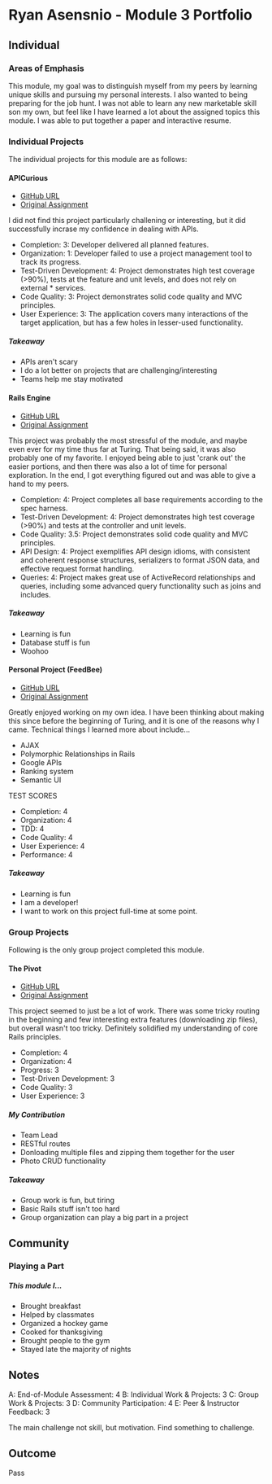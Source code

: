 # Ryan Asensnio - Module 3 Portfolio

## Individual

### Areas of Emphasis

This module, my goal was to distinguish myself from my peers by learning unique skills and pursuing my personal interests. I also wanted to being preparing for the job hunt. I was not able to learn any new marketable skill son my own, but feel like I have learned a lot about the assigned topics this module. I was able to put together a paper and interactive resume.

### Individual Projects

The individual projects for this module are as follows:

#### APICurious 

* [GitHub URL](https://github.com/rasensio1/github-mock)
* [Original Assignment](https://github.com/turingschool/lesson_plans/blob/master/ruby_03-professional_rails_applications/apicurious.md)

I did not find this project particularly challening or interesting, but it did successfully incrase my confidence in dealing with APIs.


 * Completion: 3: Developer delivered all planned features.
 * Organization: 1: Developer failed to use a project management tool to track its progress.
 * Test-Driven Development: 4: Project demonstrates high test coverage (>90%), tests at the feature and unit levels, and does not rely on external * services.
 * Code Quality: 3: Project demonstrates solid code quality and MVC principles.
 * User Experience: 3: The application covers many interactions of the target application, but has a few holes in lesser-used functionality.

##### Takeaway

  * APIs aren't scary
  * I do a lot better on projects that are challenging/interesting
  * Teams help me stay motivated

#### Rails Engine

  * [GitHub URL](https://github.com/rasensio1/rails_engine)
  * [Original Assignment](https://github.com/turingschool/lesson_plans/blob/master/ruby_03-professional_rails_applications/rails_engine.md)

  This project was probably the most stressful of the module, and maybe even ever for my time thus far at Turing. That being said, it was also probably one of my favorite. I enjoyed being able to just 'crank out' the easier portions, and then there was also a lot of time for personal exploration. In the end, I got everything figured out and was able to give a hand to my peers.


 * Completion: 4: Project completes all base requirements according to the spec harness.
 * Test-Driven Development: 4: Project demonstrates high test coverage (>90%) and tests at the controller and unit levels.
 * Code Quality: 3.5: Project demonstrates solid code quality and MVC principles.
 * API Design: 4: Project exemplifies API design idioms, with consistent and coherent response structures, serializers to format JSON data, and effective request format handling.
 * Queries: 4: Project makes great use of ActiveRecord relationships and queries, including some advanced query functionality such as joins and includes.

##### Takeaway

  * Learning is fun
  * Database stuff is fun
  * Woohoo

#### Personal Project (FeedBee)

  * [GitHub URL](https://github.com/rasensio1/feedbee)
  * [Original Assignment](https://github.com/turingschool/lesson_plans/blob/master/ruby_03-professional_rails_applications/self_directed_project.md)

  Greatly enjoyed working on my own idea. I have been thinking about making this since before the beginning of Turing, and it is one of the reasons why I came. Technical things I learned more about include...

  * AJAX
  * Polymorphic Relationships in Rails
  * Google APIs
  * Ranking system
  * Semantic UI

  TEST SCORES

  * Completion: 4
  * Organization: 4 
  * TDD: 4
  * Code Quality: 4
  * User Experience: 4
  * Performance: 4

##### Takeaway

  * Learning is fun
  * I am a developer!
  * I want to work on this project full-time at some point.

### Group Projects

Following is the only group project completed this module.

#### The Pivot

  * [GitHub URL](https://github.com/rasensio1/the_pivot)
  * [Original Assignment](https://github.com/turingschool/lesson_plans/blob/master/ruby_03-professional_rails_applications/the_pivot.md)

  This project seemed to just be a lot of work. There was some tricky routing in the beginning and few interesting extra features (downloading zip files), but overall wasn't too tricky. Definitely solidified my understanding of core Rails principles.

 * Completion: 4
 * Organization: 4
 * Progress: 3
 * Test-Driven Development: 3
 * Code Quality: 3
 * User Experience: 3

##### My Contribution

 * Team Lead
 * RESTful routes
 * Donloading multiple files and zipping them together for the user
 * Photo CRUD functionality
  
##### Takeaway

 * Group work is fun, but tiring
 * Basic Rails stuff isn't too hard
 * Group organization can play a big part in a project

## Community

### Playing a Part

##### This module I...
 * Brought breakfast
 * Helped by classmates
 * Organized a hockey game
 * Cooked for thanksgiving
 * Brought people to the gym
 * Stayed late the majority of nights

## Notes

A: End-of-Module Assessment: 4
B: Individual Work & Projects: 3 
C: Group Work & Projects: 3
D: Community Participation: 4 
E: Peer & Instructor Feedback: 3

The main challenge not skill, but motivation. Find something to challenge. 

## Outcome

Pass
